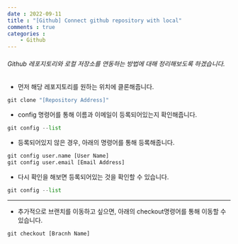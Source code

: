 ```yaml
---
date : 2022-09-11
title : "[Github] Connect github repository with local"
comments : true
categories : 
    - Github
---
```


###### Github 레포지토리와 로컬 저장소를 연동하는 방법에 대해 정리해보도록 하겠습니다.

* 먼저 해당 레포지토리를 원하는 위치에 클론해줍니다.

```python
git clone "[Repository Address]"
```

* config 명령어를 통해 이름과 이메일이 등록되어있는지 확인해줍니다.

```python
git config --list
```

* 등록되어있지 않은 경우, 아래의 명령어를 통해 등록해줍니다.

```python
git config user.name [User Name]
git config user.email [Email Address]
```

* 다시 확인을 해보면 등록되어있는 것을 확인할 수 있습니다.

```python
git config --list
```

---

* 추가적으로 브랜치를 이동하고 싶으면, 아래의 checkout명령어를 통해 이동할 수 있습니다.

```python
git checkout [Bracnh Name]
```